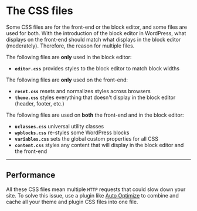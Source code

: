 # The CSS files

Some CSS files are for the front-end or the block editor, and some files are used for both. With the introduction of the block editor in WordPress, what displays on the front-end should match what displays in the block editor (moderately). Therefore, the reason for multiple files.

The following files are **only** used in the block editor:

* **`editor.css`** provides styles to the block editor to match block widths

The following files are **only** used on the front-end:

* **`reset.css`** resets and normalizes styles across browsers
* **`theme.css`** styles everything that doesn't display in the block editor (header, footer, etc.)

The following files are used on **both** the front-end and in the block editor:

* **`uclasses.css`** universal utility classes
* **`wpblocks.css`** re-styles some WordPress blocks
* **`variables.css`** sets the global custom properties for all CSS
* **`content.css`** styles any content that will display in the block editor and the front-end

***

## Performance

All these CSS files mean multiple `HTTP` requests that could slow down your site. To solve this issue, use a plugin like [Auto Optimize](https://wordpress.org/plugins/autoptimize/) to combine and cache all your theme and plugin CSS files into one file.